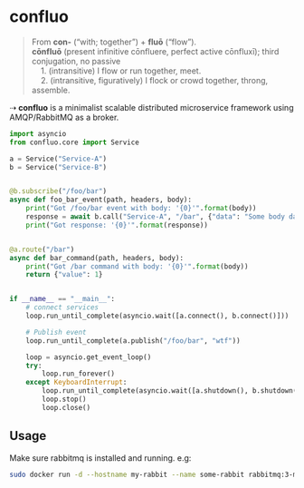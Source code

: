# confluo

> From **con-** ‎(“with; together”) + **fluō** ‎(“flow”). <br>
> **cōnfluō** ‎(present infinitive cōnfluere, perfect active cōnfluxī); third conjugation, no passive <br>
> &nbsp;&nbsp;&nbsp;&nbsp;1. (intransitive) I flow or run together, meet. <br>
> &nbsp;&nbsp;&nbsp;&nbsp;2. (intransitive, figuratively) I flock or crowd together, throng, assemble. <br>

⇢ **confluo** is a minimalist scalable distributed microservice framework using AMQP/RabbitMQ as a broker.

```python
import asyncio
from confluo.core import Service

a = Service("Service-A")
b = Service("Service-B")


@b.subscribe("/foo/bar")
async def foo_bar_event(path, headers, body):
    print("Got /foo/bar event with body: '{0}'".format(body))
    response = await b.call("Service-A", "/bar", {"data": "Some body data"})
    print("Got response: '{0}'".format(response))


@a.route("/bar")
async def bar_command(path, headers, body):
    print("Got /bar command with body: '{0}'".format(body))
    return {"value": 1}


if __name__ == "__main__":
    # connect services
    loop.run_until_complete(asyncio.wait([a.connect(), b.connect()]))

    # Publish event
    loop.run_until_complete(a.publish("/foo/bar", "wtf"))

    loop = asyncio.get_event_loop()
    try:
        loop.run_forever()
    except KeyboardInterrupt:
        loop.run_until_complete(asyncio.wait([a.shutdown(), b.shutdown()]))
        loop.stop()
        loop.close()

```

## Usage

Make sure rabbitmq is installed and running. e.g:

```bash
sudo docker run -d --hostname my-rabbit --name some-rabbit rabbitmq:3-management
```
